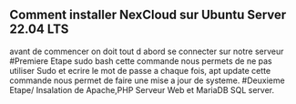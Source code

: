  ## Comment installer NexCloud sur Ubuntu Server 22.04 LTS
 avant de commencer on doit tout d abord  se connecter sur notre serveur 
 #Premiere Etape 
sudo bash
cette commande nous permets de ne pas utiliser Sudo et ecrire le mot de passe a chaque fois,
apt update
cette commande nous permet de faire une mise a jour de systeme.
#Deuxieme Etape/ Insalation de Apache,PHP Serveur Web et MariaDB SQL server.





